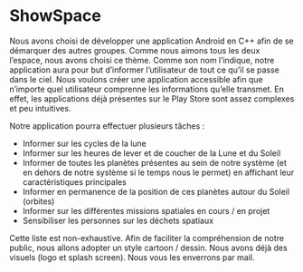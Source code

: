# ShowSpace

Nous avons choisi de développer une application Android en C++ afin de se démarquer des
autres groupes. Comme nous aimons tous les deux l’espace, nous avons choisi ce thème.
Comme son nom l’indique, notre application aura pour but d’informer l’utilisateur de tout ce
qu’il se passe dans le ciel. Nous voulons créer une application accessible afin que n’importe
quel utilisateur comprenne les informations qu’elle transmet. En effet, les applications déjà
présentes sur le Play Store sont assez complexes et peu intuitives.

Notre application pourra effectuer plusieurs tâches :

  - Informer sur les cycles de la lune
  - Informer sur les heures de lever et de coucher de la Lune et du Soleil
  - Informer de toutes les planètes présentes au sein de notre système (et en dehors de
  notre système si le temps nous le permet) en affichant leur caractéristiques
  principales
  - Informer en permanence de la position de ces planètes autour du Soleil (orbites)
  - Informer sur les différentes missions spatiales en cours / en projet
  - Sensibiliser les personnes sur les déchets spatiaux
  
Cette liste est non-exhaustive. Afin de faciliter la compréhension de notre public, nous allons
adopter un style cartoon / dessin. Nous avons déjà des visuels (logo et splash screen). Nous
vous les enverrons par mail.
